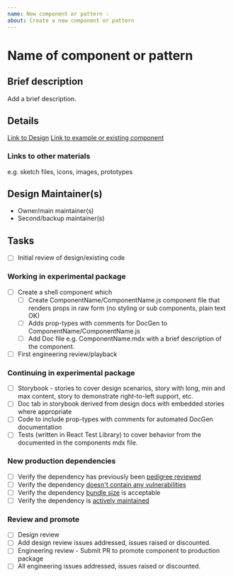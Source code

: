 ```yaml
---
name: New component or pattern 💡
about: Create a new component or pattern
---
```


# Name of component or pattern

## Brief description

Add a brief description.

## Details

[Link to Design]() [Link to example or existing component]()

### Links to other materials

e.g. sketch files, icons, images, prototypes

## Design Maintainer(s)

- Owner/main maintainer(s)
- Second/backup maintainer(s)

## Tasks

- [ ] Initial review of design/existing code

### Working in experimental package

- [ ] Create a shell component which
  - [ ] Create ComponentName/ComponentName.js component file that renders props
        in raw form (no styling or sub components, plain text OK)
  - [ ] Adds prop-types with comments for DocGen to
        ComponentName/ComponentName.js
  - [ ] Add Doc file e.g. ComponentName.mdx with a brief description of the
        component.
- [ ] First engineering review/playback

### Continuing in experimental package

- [ ] Storybook - stories to cover design scenarios, story with long, min and
      max content, story to demonstrate right-to-left support, etc.
- [ ] Doc tab in storybook derived from design docs with embedded stories where
      appropriate
- [ ] Code to include prop-types with comments for automated DocGen
      documentation
- [ ] Tests (written in React Test Library) to cover behavior from the
      documented in the components mdx file.

### New production dependencies

- [ ] Verify the dependency has previously been
      [pedigree reviewed](https://pedigree-service.wdc1a.cirrus.ibm.com)
- [ ] Verify the dependency
      [doesn't contain any vulnerabilities](https://snyk.io/vuln)
- [ ] Verify the dependency [bundle size](https://bundlephobia.com) is
      acceptable
- [ ] Verify the dependency is [actively maintained](https://www.npmtrends.com)

### Review and promote

- [ ] Design review
- [ ] Add design review issues addressed, issues raised or discounted.
- [ ] Engineering review - Submit PR to promote component to production package
- [ ] All engineering issues addressed, issues raised or discounted.
